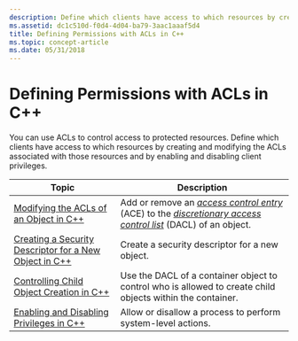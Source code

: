 ```yaml
---
description: Define which clients have access to which resources by creating and modifying the ACLs associated with those resources and by enabling and disabling client privileges.
ms.assetid: dc1c510d-f0d4-4d04-ba79-3aac1aaaf5d4
title: Defining Permissions with ACLs in C++
ms.topic: concept-article
ms.date: 05/31/2018
---
```


# Defining Permissions with ACLs in C++

You can use ACLs to control access to protected resources. Define which clients have access to which resources by creating and modifying the ACLs associated with those resources and by enabling and disabling client privileges.



| Topic                                                                                                                | Description                                                                                                                                                                                                                                                                                                             |
|----------------------------------------------------------------------------------------------------------------------|-------------------------------------------------------------------------------------------------------------------------------------------------------------------------------------------------------------------------------------------------------------------------------------------------------------------------|
| [Modifying the ACLs of an Object in C++](modifying-the-acls-of-an-object-in-c--.md)                                 | Add or remove an [*access control entry*](/windows/desktop/SecGloss/a-gly) (ACE) to the [*discretionary access control list*](/windows/desktop/SecGloss/d-gly) (DACL) of an object. |
| [Creating a Security Descriptor for a New Object in C++](creating-a-security-descriptor-for-a-new-object-in-c--.md) | Create a security descriptor for a new object.                                                                                                                                                                                                                                                                          |
| [Controlling Child Object Creation in C++](controlling-child-object-creation-in-c--.md)                             | Use the DACL of a container object to control who is allowed to create child objects within the container.                                                                                                                                                                                                              |
| [Enabling and Disabling Privileges in C++](enabling-and-disabling-privileges-in-c--.md)                             | Allow or disallow a process to perform system-level actions.                                                                                                                                                                                                                                                            |



 

 

 
